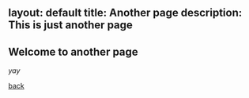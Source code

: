 layout: default
title: Another page
description: This is just another page
---

## Welcome to another page

_yay_

[back](./)
